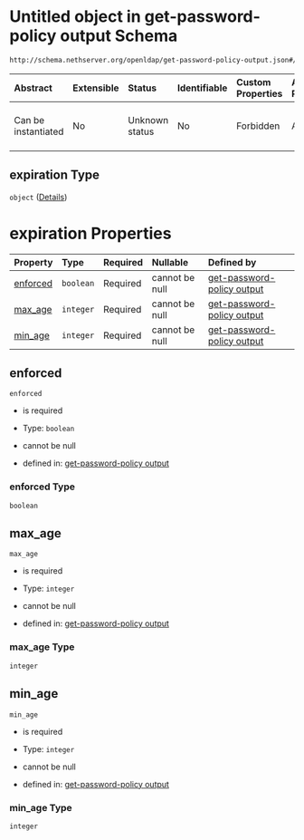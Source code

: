 # Untitled object in get-password-policy output Schema

```txt
http://schema.nethserver.org/openldap/get-password-policy-output.json#/properties/expiration
```



| Abstract            | Extensible | Status         | Identifiable | Custom Properties | Additional Properties | Access Restrictions | Defined In                                                                                           |
| :------------------ | :--------- | :------------- | :----------- | :---------------- | :-------------------- | :------------------ | :--------------------------------------------------------------------------------------------------- |
| Can be instantiated | No         | Unknown status | No           | Forbidden         | Allowed               | none                | [get-password-policy-output.json\*](openldap/get-password-policy-output.json "open original schema") |

## expiration Type

`object` ([Details](get-password-policy-output-properties-expiration.md))

# expiration Properties

| Property              | Type      | Required | Nullable       | Defined by                                                                                                                                                                                                               |
| :-------------------- | :-------- | :------- | :------------- | :----------------------------------------------------------------------------------------------------------------------------------------------------------------------------------------------------------------------- |
| [enforced](#enforced) | `boolean` | Required | cannot be null | [get-password-policy output](get-password-policy-output-properties-expiration-properties-enforced.md "http://schema.nethserver.org/openldap/get-password-policy-output.json#/properties/expiration/properties/enforced") |
| [max\_age](#max_age)  | `integer` | Required | cannot be null | [get-password-policy output](get-password-policy-output-properties-expiration-properties-max_age.md "http://schema.nethserver.org/openldap/get-password-policy-output.json#/properties/expiration/properties/max_age")   |
| [min\_age](#min_age)  | `integer` | Required | cannot be null | [get-password-policy output](get-password-policy-output-properties-expiration-properties-min_age.md "http://schema.nethserver.org/openldap/get-password-policy-output.json#/properties/expiration/properties/min_age")   |

## enforced



`enforced`

*   is required

*   Type: `boolean`

*   cannot be null

*   defined in: [get-password-policy output](get-password-policy-output-properties-expiration-properties-enforced.md "http://schema.nethserver.org/openldap/get-password-policy-output.json#/properties/expiration/properties/enforced")

### enforced Type

`boolean`

## max\_age



`max_age`

*   is required

*   Type: `integer`

*   cannot be null

*   defined in: [get-password-policy output](get-password-policy-output-properties-expiration-properties-max_age.md "http://schema.nethserver.org/openldap/get-password-policy-output.json#/properties/expiration/properties/max_age")

### max\_age Type

`integer`

## min\_age



`min_age`

*   is required

*   Type: `integer`

*   cannot be null

*   defined in: [get-password-policy output](get-password-policy-output-properties-expiration-properties-min_age.md "http://schema.nethserver.org/openldap/get-password-policy-output.json#/properties/expiration/properties/min_age")

### min\_age Type

`integer`
